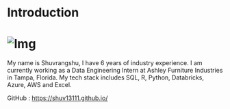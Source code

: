 # Introduction

# ![Img](https://github.com/shuv13111/Introduction/assets/15548942/954e5a0e-62ba-4279-b85c-351f4005f18a)

My name is Shuvrangshu, I have 6 years of industry experience. I am currently working as a Data Engineering Intern at Ashley Furniture Industries in Tampa, Florida. My tech stack includes SQL, R, Python, Databricks, Azure, AWS and Excel.

GitHub : https://shuv13111.github.io/
